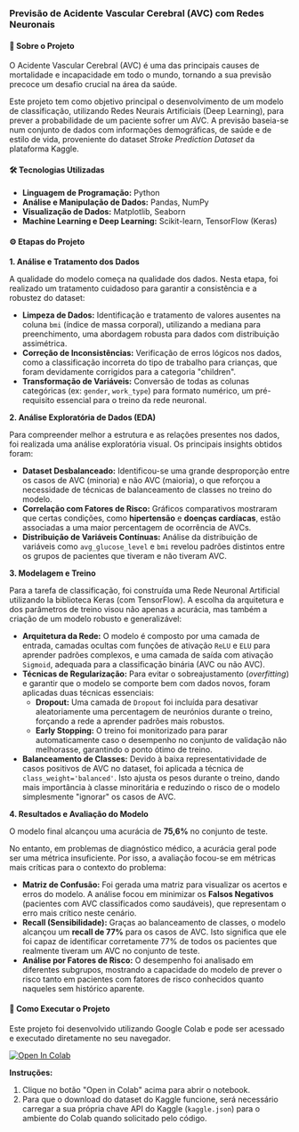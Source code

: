 ### Previsão de Acidente Vascular Cerebral (AVC) com Redes Neuronais

#### 🎯 Sobre o Projeto

O Acidente Vascular Cerebral (AVC) é uma das principais causes de mortalidade e incapacidade em todo o mundo, tornando a sua previsão precoce um desafio crucial na área da saúde.

Este projeto tem como objetivo principal o desenvolvimento de um modelo de classificação, utilizando Redes Neurais Artificiais (Deep Learning), para prever a probabilidade de um paciente sofrer um AVC. A previsão baseia-se num conjunto de dados com informações demográficas, de saúde e de estilo de vida, proveniente do dataset *Stroke Prediction Dataset* da plataforma Kaggle.

#### 🛠️ Tecnologias Utilizadas

* **Linguagem de Programação:** Python
* **Análise e Manipulação de Dados:** Pandas, NumPy
* **Visualização de Dados:** Matplotlib, Seaborn
* **Machine Learning e Deep Learning:** Scikit-learn, TensorFlow (Keras)

#### ⚙️ Etapas do Projeto

**1. Análise e Tratamento dos Dados**

A qualidade do modelo começa na qualidade dos dados. Nesta etapa, foi realizado um tratamento cuidadoso para garantir a consistência e a robustez do dataset:

* **Limpeza de Dados:** Identificação e tratamento de valores ausentes na coluna `bmi` (índice de massa corporal), utilizando a mediana para preenchimento, uma abordagem robusta para dados com distribuição assimétrica.
* **Correção de Inconsistências:** Verificação de erros lógicos nos dados, como a classificação incorreta do tipo de trabalho para crianças, que foram devidamente corrigidos para a categoria "children".
* **Transformação de Variáveis:** Conversão de todas as colunas categóricas (ex: `gender`, `work_type`) para formato numérico, um pré-requisito essencial para o treino da rede neuronal.

**2. Análise Exploratória de Dados (EDA)**

Para compreender melhor a estrutura e as relações presentes nos dados, foi realizada uma análise exploratória visual. Os principais insights obtidos foram:

* **Dataset Desbalanceado:** Identificou-se uma grande desproporção entre os casos de AVC (minoria) e não AVC (maioria), o que reforçou a necessidade de técnicas de balanceamento de classes no treino do modelo.
* **Correlação com Fatores de Risco:** Gráficos comparativos mostraram que certas condições, como **hipertensão** e **doenças cardíacas**, estão associadas a uma maior percentagem de ocorrência de AVCs.
* **Distribuição de Variáveis Contínuas:** Análise da distribuição de variáveis como `avg_glucose_level` e `bmi` revelou padrões distintos entre os grupos de pacientes que tiveram e não tiveram AVC.

**3. Modelagem e Treino**

Para a tarefa de classificação, foi construída uma Rede Neuronal Artificial utilizando la biblioteca Keras (com TensorFlow). A escolha da arquitetura e dos parâmetros de treino visou não apenas a acurácia, mas também a criação de um modelo robusto e generalizável:

* **Arquitetura da Rede:** O modelo é composto por uma camada de entrada, camadas ocultas com funções de ativação `ReLU` e `ELU` para aprender padrões complexos, e uma camada de saída com ativação `Sigmoid`, adequada para a classificação binária (AVC ou não AVC).
* **Técnicas de Regularização:** Para evitar o sobreajustamento (*overfitting*) e garantir que o modelo se comporte bem com dados novos, foram aplicadas duas técnicas essenciais:
    * **Dropout:** Uma camada de `Dropout` foi incluída para desativar aleatoriamente uma percentagem de neurónios durante o treino, forçando a rede a aprender padrões mais robustos.
    * **Early Stopping:** O treino foi monitorizado para parar automaticamente caso o desempenho no conjunto de validação não melhorasse, garantindo o ponto ótimo de treino.
* **Balanceamento de Classes:** Devido à baixa representatividade de casos positivos de AVC no dataset, foi aplicada a técnica de `class_weight='balanced'`. Isto ajusta os pesos durante o treino, dando mais importância à classe minoritária e reduzindo o risco de o modelo simplesmente "ignorar" os casos de AVC.

**4. Resultados e Avaliação do Modelo**

O modelo final alcançou uma acurácia de **75,6%** no conjunto de teste.

No entanto, em problemas de diagnóstico médico, a acurácia geral pode ser uma métrica insuficiente. Por isso, a avaliação focou-se em métricas mais críticas para o contexto do problema:

* **Matriz de Confusão:** Foi gerada uma matriz para visualizar os acertos e erros do modelo. A análise focou em minimizar os **Falsos Negativos** (pacientes com AVC classificados como saudáveis), que representam o erro mais crítico neste cenário.
* **Recall (Sensibilidade):** Graças ao balanceamento de classes, o modelo alcançou um **recall de 77%** para os casos de AVC. Isto significa que ele foi capaz de identificar corretamente 77% de todos os pacientes que realmente tiveram um AVC no conjunto de teste.
* **Análise por Fatores de Risco:** O desempenho foi analisado em diferentes subgrupos, mostrando a capacidade do modelo de prever o risco tanto em pacientes com fatores de risco conhecidos quanto naqueles sem histórico aparente.

#### 🏁 Como Executar o Projeto

Este projeto foi desenvolvido utilizando Google Colab e pode ser acessado e executado diretamente no seu navegador.

[![Open In Colab](https://colab.research.google.com/assets/colab-badge.svg)](https://colab.research.google.com/drive/1QYnMndyvxHCaQ7yRKReCeWtcuRJax-3V)

**Instruções:**
1.  Clique no botão "Open in Colab" acima para abrir o notebook.
2.  Para que o download do dataset do Kaggle funcione, será necessário carregar a sua própria chave API do Kaggle (`kaggle.json`) para o ambiente do Colab quando solicitado pelo código.
